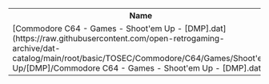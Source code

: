 <table>
<tr><th>Name</th><th>Size</th></tr>
<tr><td>[Commodore C64 - Games - Shoot'em Up - [DMP].dat](https://raw.githubusercontent.com/open-retrogaming-archive/dat-catalog/main/root/basic/TOSEC/Commodore/C64/Games/Shoot'em Up/[DMP]/Commodore C64 - Games - Shoot'em Up - [DMP].dat)</td><td>5797</td></tr>
</table>
